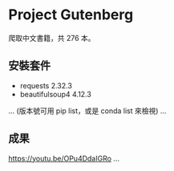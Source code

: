 # Project Gutenberg
爬取中文書籍，共 276 本。

## 安裝套件
- requests 2.32.3
- beautifulsoup4 4.12.3

...
(版本號可用 pip list，或是 conda list 來檢視)
...

## 成果
https://youtu.be/OPu4DdaIGRo
...
